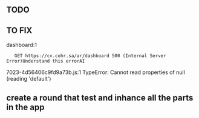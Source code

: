 ## TODO

## TO FIX

dashboard:1

       GET https://cv.cohr.sa/ar/dashboard 500 (Internal Server Error)Understand this errorAI

7023-4d56406c9fd9a73b.js:1 TypeError: Cannot read properties of null (reading 'default')

## create a round that test and inhance all the parts in the app
